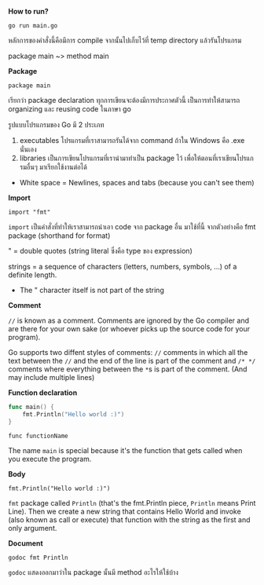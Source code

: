 **How to run?**

`go run main.go` 

หลักการของคำสั่งนี้คือมีการ compile จากนั้นไปเก็บไว้ที่ temp directory แล้วรันโปรแกรม

package main ~> method main

**Package**

```
package main
```

เรียกว่า package declaration ทุกการเขียนจะต้องมีการประกาศตัวนี้ เป็นการทำให้สามารถ organizing และ reusing code ในภาษา go

รูปแบบโปรแกรมของ Go มี 2 ประเภท
1. executables โปรแกรมที่เราสามารถรันได้จาก command ถ้าใน Windows คือ .exe นั่นเอง
2. libraries เป็นการเขียนโปรแกรมที่เรานำมาทำเป็น package ไว้ เพื่อให้ตอนที่เราเขียนโปรแกรมอื่นๆ มาเรียกใช้งานต่อได้

* White space = Newlines, spaces and tabs (because you can't see them)

**Import**
```
import "fmt"
```

`import` เป็นคำสั่งที่ทำให้เราสามารถนำเอา code จาก package อื่น มาใช้ที่นี้ จากตัวอย่างคือ fmt package (shorthand for format)

" = double quotes (string literal ซึ่งคือ type ของ expression) 

strings = a sequence of characters (letters, numbers, symbols, ...) of a definite length.

* The " character itself is not part of the string

**Comment**

`//` is known as a comment. Comments are ignored by the Go compiler and are there for your own sake (or whoever picks up the source code for your program).

Go supports two diffent styles of comments: `//` comments in which all the text between the `//` and the end of the line is part of the comment and `/* */` comments where everything between the `*`s is part of the comment. (And may include multiple lines)

**Function declaration**
```go
func main() {
	fmt.Println("Hello world :)")
}
```
`func functionName` 

The name `main` is special because it's the function that gets called when you execute the program.

**Body**
```
fmt.Println("Hello world :)")
```

`fmt` package called `Println` (that's the fmt.Println piece, `Println` means Print Line). Then we create a new string that contains Hello World and invoke (also known as call or execute) that function with the string as the first and only argument.

**Document**
```
godoc fmt Println
```
`godoc` แสดงออกมาว่าใน package นั้นมี method อะไรให้ใช้บ้าง


